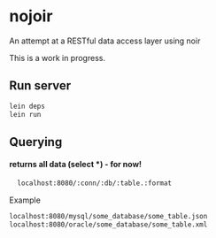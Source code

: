 # nojoir

An attempt at a RESTful data access layer using noir

This is a work in progress.

## Run server

```bash
lein deps
lein run
```

## Querying
#### returns all data (select *) - for now!

```bash
  localhost:8080/:conn/:db/:table.:format
```

Example

```bash
localhost:8080/mysql/some_database/some_table.json
localhost:8080/oracle/some_database/some_table.xml
```